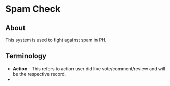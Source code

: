 # Spam Check

## About
This system is used to fight against spam in PH. 

## Terminology

* **Action** - This refers to action user did like vote/comment/review and will be the respective record.
* 